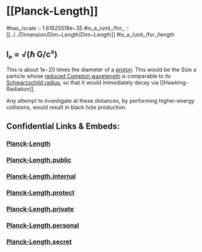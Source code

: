 
# [[Planck-Length]] 

#has_/scale :: 1.61625518e−35
#is_a_/unit_/for_ :: [[../../Dimension/Dim~Length|Dim~Length]] 
#is_a_/unit_/for_/length 

## lₚ = √(ℏ G/c³) 

This is about 1e−20 times the diameter of a [proton](https://en.wikipedia.org/wiki/Proton "Proton"). 
This would be the Size a particle whose [reduced Compton wavelength](https://en.wikipedia.org/wiki/Reduced_Compton_wavelength "Reduced Compton wavelength") 
is comparable to its [Schwarzschild radius](https://en.wikipedia.org/wiki/Schwarzschild_radius), 
so that it would immediately decay via [[Hawking-Radiation]].

Any attempt to investigate at these distances, 
by performing higher-energy collisions, 
would result in black hole production. 


## Confidential Links & Embeds: 

### [Planck-Length](/_Standards/Unit/Planck-Unit/Planck-Length.md) 

### [Planck-Length.public](/_public/Unit/Planck-Unit/Planck-Length.public.md) 

### [Planck-Length.internal](/_internal/Unit/Planck-Unit/Planck-Length.internal.md) 

### [Planck-Length.protect](/_protect/Unit/Planck-Unit/Planck-Length.protect.md) 

### [Planck-Length.private](/_private/Unit/Planck-Unit/Planck-Length.private.md) 

### [Planck-Length.personal](/_personal/Unit/Planck-Unit/Planck-Length.personal.md) 

### [Planck-Length.secret](/_secret/Unit/Planck-Unit/Planck-Length.secret.md)

